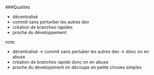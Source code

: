###Qualités

- décentralisé
- commit sans perturber les autres dev
- création de branches rapides
- proche du développement

note:

- décentralisé -> commit sans pertuber les autres dev -> donc on en abuse
- création de branches rapide donc on en abuse
- proche du developement on découpe en petite choses simples

